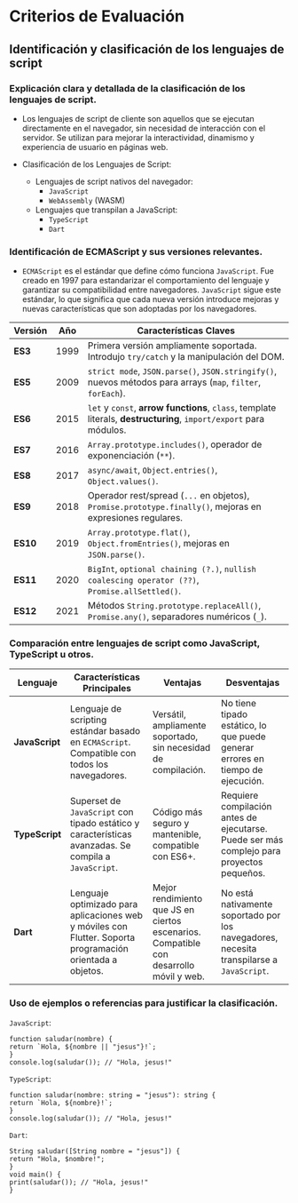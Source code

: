 # Criterios de Evaluación
## Identificación y clasificación de los lenguajes de script
### Explicación clara y detallada de la clasificación de los lenguajes de script.
- Los lenguajes de script de cliente son aquellos que se ejecutan directamente en el navegador, sin necesidad de interacción con el servidor. Se utilizan para mejorar la interactividad, dinamismo y experiencia de usuario en páginas web.

- Clasificación de los Lenguajes de Script:
    - Lenguajes de script nativos del navegador:
        - `JavaScript`
        - `WebAssembly` (WASM)
    - Lenguajes que transpilan a JavaScript:
        - `TypeScript`
        - `Dart`
        
### Identificación de ECMAScript y sus versiones relevantes.
- `ECMAScript` es el estándar que define cómo funciona `JavaScript`. Fue creado en 1997 para estandarizar el comportamiento del lenguaje y garantizar su compatibilidad entre navegadores. `JavaScript` sigue este estándar, lo que significa que cada nueva versión introduce mejoras y nuevas características que son adoptadas por los navegadores.

| **Versión** | **Año**  | **Características Claves** |
|------------|---------|---------------------------|
| **ES3**    | 1999    | Primera versión ampliamente soportada. Introdujo `try/catch` y la manipulación del DOM. |
| **ES5**    | 2009    | `strict mode`, `JSON.parse()`, `JSON.stringify()`, nuevos métodos para arrays (`map`, `filter`, `forEach`). |
| **ES6** | 2015 | `let` y `const`, **arrow functions**, `class`, template literals, **destructuring**, `import/export` para módulos. |
| **ES7** | 2016 | `Array.prototype.includes()`, operador de exponenciación (`**`). |
| **ES8** | 2017 | `async/await`, `Object.entries()`, `Object.values()`. |
| **ES9** | 2018 | Operador rest/spread (`...` en objetos), `Promise.prototype.finally()`, mejoras en expresiones regulares. |
| **ES10** | 2019 | `Array.prototype.flat()`, `Object.fromEntries()`, mejoras en `JSON.parse()`. |
| **ES11** | 2020 | `BigInt`, `optional chaining (?.)`, `nullish coalescing operator (??)`, `Promise.allSettled()`. |
| **ES12** | 2021 | Métodos `String.prototype.replaceAll()`, `Promise.any()`, separadores numéricos (`_`). |

### Comparación entre lenguajes de script como JavaScript, TypeScript u otros.
| **Lenguaje**   | **Características Principales** | **Ventajas** | **Desventajas** |
|--------------|----------------------------|------------------|------------------|
| **JavaScript** | Lenguaje de scripting estándar basado en `ECMAScript`. Compatible con todos los navegadores. | Versátil, ampliamente soportado, sin necesidad de compilación. | No tiene tipado estático, lo que puede generar errores en tiempo de ejecución. |
| **TypeScript** | Superset de `JavaScript` con tipado estático y características avanzadas. Se compila a `JavaScript`. | Código más seguro y mantenible, compatible con ES6+. | Requiere compilación antes de ejecutarse. Puede ser más complejo para proyectos pequeños. |
| **Dart** | Lenguaje optimizado para aplicaciones web y móviles con Flutter. Soporta programación orientada a objetos. | Mejor rendimiento que JS en ciertos escenarios. Compatible con desarrollo móvil y web. | No está nativamente soportado por los navegadores, necesita transpilarse a `JavaScript`. |

### Uso de ejemplos o referencias para justificar la clasificación.
`JavaScript`:

    function saludar(nombre) {
    return `Hola, ${nombre || "jesus"}!`;
    }
    console.log(saludar()); // "Hola, jesus!"

`TypeScript`:

    function saludar(nombre: string = "jesus"): string {
    return `Hola, ${nombre}!`;
    }
    console.log(saludar()); // "Hola, jesus!"

`Dart`:

    String saludar([String nombre = "jesus"]) {
    return "Hola, $nombre!";
    }
    void main() {
    print(saludar()); // "Hola, jesus!"
    }

